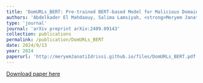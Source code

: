 ```yaml
---
title: 'DomURLs_BERT: Pre-trained BERT-based Model for Malicious Domains and URLs Detection and Classification'
authors: 'Abdelkader El Mahdaouy, Salima Lamsiyah, <strong>Meryem Janati Idrissi</strong>, Hamza Alami, Zakaria Yartaoui, Ismail Berrada'
type: 'journal'
journal: 'arXiv preprint arXiv:2409.09143'
collection: publications
permalink: /publication/DomURLs_BERT
date: 2024/9/13
year: 2024
paperurl: 'http://meryemJanatiIdrissi.github.io/files/DomURLs_BERT.pdf'
---
```


[Download paper here](http://meryemJanatiIdrissi.github.io/files/DomURLs_BERT.pdf)